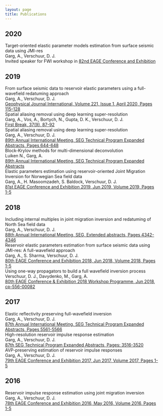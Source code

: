 ```yaml
---
layout: page
title: Publications
---
```


<div class="publications-container">

<div class="year-section">
<h2 class="pub-year-header">2020</h2>
<div class="publications-list">
  <div class="publication-item">
    <div class="pub-title">Target-oriented elastic parameter models estimation from surface seismic data using JMI-res</div>
    <div class="pub-authors">Garg, A., Verschuur, D. J.</div>
    <div class="pub-venue">Invited speaker for FWI workshop in <a href="https://eage.eventsair.com/eageannual2021/">82nd EAGE Conference and Exhibition</a></div>
  </div>
</div>
</div>


<div class="year-section">
<h2 class="pub-year-header">2019</h2>
<div class="publications-list">
  <div class="publication-item">
    <div class="pub-title">From surface seismic data to reservoir elastic parameters using a full-wavefield redatuming approach</div>
    <div class="pub-authors">Garg, A., Verschuur, D. J.</div>
    <div class="pub-venue">
      <a href="https://doi.org/10.1093/gji/ggz557">Geophysical Journal International, Volume 221, Issue 1, April 2020, Pages 115–128</a>
    </div>
  </div>

  <div class="publication-item">
    <div class="pub-title">Spatial aliasing removal using deep learning super-resolution</div>
    <div class="pub-authors">Garg, A., Vos, A., Bortych, N., Gupta, D. K., Verschuur, D. J.</div>
    <div class="pub-venue">
      <a href="https://doi.org/10.3997/1365-2397.n0057">First Break, 37(9), 87-92</a>
    </div>
  </div>

  <div class="publication-item">
    <div class="pub-title">Spatial aliasing removal using deep learning super-resolution</div>
    <div class="pub-authors">Garg, A., Verschuur, D. J.</div>
    <div class="pub-venue">
      <a href="https://doi.org/10.1190/segam2019-3216448.1">89th Annual International Meeting, SEG Technical Program Expanded Abstracts, Pages 644-648</a>
    </div>
  </div>

  <div class="publication-item">
    <div class="pub-title">Block-Krylov methods for multi-dimensional deconvolution</div>
    <div class="pub-authors">Luiken N., Garg, A.</div>
    <div class="pub-venue">
      <a href="https://doi.org/10.1190/segam2019-3216690.1">89th Annual International Meeting, SEG Technical Program Expanded Abstracts</a>
    </div>
  </div>

  <div class="publication-item">
    <div class="pub-title">Elastic parameters estimation using reservoir-oriented Joint Migration Inversion for Norwegian Sea field data</div>
    <div class="pub-authors">Garg, A., H. Masoomzadeh, S. Baldock, Verschuur, D. J.</div>
    <div class="pub-venue">
      <a href="https://doi.org/10.3997/2214-4609.201900833">81st EAGE Conference and Exhibition 2019, Jun 2019, Volume 2019, Pages 1-5</a>
    </div>
  </div>
</div>
</div>

<div class="year-section">
<h2 class="pub-year-header">2018</h2>
<div class="publications-list">
  <div class="publication-item">
    <div class="pub-title">Including internal multiples in joint migration inversion and redatuming of North Sea field data</div>
    <div class="pub-authors">Garg, A., Verschuur, D. J.</div>
    <div class="pub-venue">
      <a href="https://doi.org/10.1190/segam2018-2998168.1">88th Annual International Meeting, SEG, Extended abstracts, Pages 4342-4346</a>
    </div>
  </div>

  <div class="publication-item">
    <div class="pub-title">Reservoir elastic parameters estimation from surface seismic data using JMI-res: A full-wavefield approach</div>
    <div class="pub-authors">Garg, A., S. Sharma, Verschuur, D. J.</div>
    <div class="pub-venue">
      <a href="https://www.youtube.com/watch?v=AsnUoKojMZY&t=5s">80th EAGE Conference and Exhibition 2018, Jun 2018, Volume 2018, Pages 1-5</a>
    </div>
  </div>

  <div class="publication-item">
    <div class="pub-title">Using one-way propagators to build a full wavefield inversion process</div>
    <div class="pub-authors">Verschuur, D. J., Davydenko, M., Garg, A.</div>
    <div class="pub-venue">
      <a href="https://doi.org/10.3997/2214-4609.201801907">80th EAGE Conference & Exhibition 2018 Workshop Programme, Jun 2018, cp-556-00082</a>
    </div>
  </div>
</div>
</div>

<div class="year-section">
<h2 class="pub-year-header">2017</h2>
<div class="publications-list">
  <div class="publication-item">
    <div class="pub-title">Elastic reflectivity preserving full-wavefield inversion</div>
    <div class="pub-authors">Garg, A., Verschuur, D. J.</div>
    <div class="pub-venue">
      <a href="https://doi.org/10.1190/segam2017-17786449.1">87th Annual International Meeting, SEG Technical Program Expanded Abstracts, Pages 5561-5566</a>
    </div>
  </div>

  <div class="publication-item">
    <div class="pub-title">High-resolution reservoir impulse response estimation</div>
    <div class="pub-authors">Garg, A., Verschuur, D. J.</div>
    <div class="pub-venue">
      <a href="https://doi.org/10.1190/segam2017-17784204.1">87th SEG Technical Program Expanded Abstracts, Pages: 3516-3520</a>
    </div>
  </div>

  <div class="publication-item">
    <div class="pub-title">AVP-preserving estimation of reservoir impulse responses</div>
    <div class="pub-authors">Garg, A., Verschuur, D. J.</div>
    <div class="pub-venue">
      <a href="https://doi.org/10.3997/2214-4609.201700672">79th EAGE Conference and Exhibition 2017, Jun 2017, Volume 2017, Pages 1-5</a>
    </div>
  </div>
</div>
</div>

<div class="year-section">
<h2 class="pub-year-header">2016</h2>
<div class="publications-list">
  <div class="publication-item">
    <div class="pub-title">Reservoir impulse response estimation using joint migration inversion</div>
    <div class="pub-authors">Garg, A., Verschuur, D. J.</div>
    <div class="pub-venue">
      <a href="https://doi.org/10.3997/2214-4609.201601529">78th EAGE Conference and Exhibition 2016, May 2016, Volume 2016, Pages 1-5</a>
    </div>
  </div>
</div>
</div>

</div>


<!-- **2024**

- **Listening to multi-talker conversations: Modular and end-to-end perspectives**  
  **Desh Raj**  
  *PhD Thesis, Johns Hopkins University*  
  [Thesis](https://arxiv.org/abs/2402.08932){: .btn} 
  [Slides](/static/ppt/thesis_defense.pdf){: .btn} 
  [Video](https://www.youtube.com/watch?v=iKnCUHIgG7A){: .btn}  
<br />  -->


